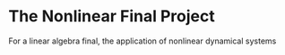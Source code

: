 # The Nonlinear Final Project
For a linear algebra final, the application of nonlinear dynamical systems
